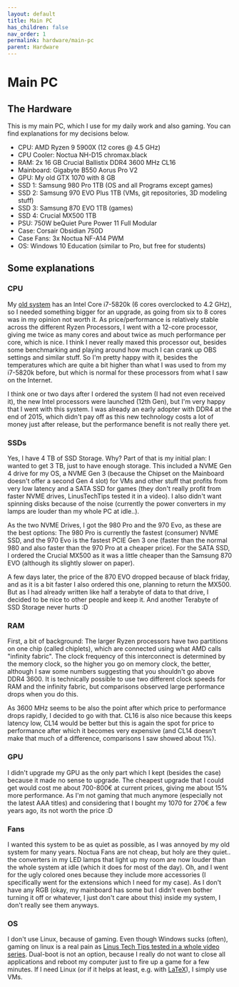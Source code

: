 ```yaml
---
layout: default
title: Main PC
has_children: false
nav_order: 1
permalink: hardware/main-pc
parent: Hardware
---
```


# Main PC

## The Hardware

This is my main PC, which I use for my daily work and also gaming.
You can find explanations for my decisions below.

- CPU: AMD Ryzen 9 5900X (12 cores @ 4.5 GHz)
- CPU Cooler: Noctua NH-D15 chromax.black
- RAM: 2x 16 GB Crucial Ballistix DDR4 3600 MHz CL16
- Mainboard: Gigabyte B550 Aorus Pro V2
- GPU: My old GTX 1070 with 8 GB
- SSD 1: Samsung 980 Pro 1TB (OS and all Programs except games)
- SSD 2: Samsung 970 EVO Plus 1TB (VMs, git repositories, 3D modeling stuff)
- SSD 3: Samsung 870 EVO 1TB (games)
- SSD 4: Crucial MX500 1TB
- PSU: 750W beQuiet Pure Power 11 Full Modular
- Case: Corsair Obsidian 750D
- Case Fans: 3x Noctua NF-A14 PWM
- OS: Windows 10 Education (similar to Pro, but free for students)

## Some explanations

### CPU

My [old system](Home-Server.md) has an Intel Core i7-5820k (6 cores overclocked to 4.2 GHz), so I needed something bigger for an upgrade, as going from six to 8 cores was in my opinion not worth it.
As price/performance is relatively stable across the different Ryzen Processors, I went with a 12-core processor, giving me twice as many cores and about twice as much performance per core, which is nice.
I think I never really maxed this processor out, besides some benchmarking and playing around how much I can crank up OBS settings and similar stuff.
So I'm pretty happy with it, besides the temperatures which are quite a bit higher than what I was used to from my i7-5820k before, but which is normal for these processors from what I saw on the Internet.

I think one or two days after I ordered the system (I had not even received it), the new Intel processors were launched (12th Gen), but I'm very happy that I went with this system.
I was already an early adopter with DDR4 at the end of 2015, which didn't pay off as this new technology costs a lot of money just after release, but the performance benefit is not really there yet.

### SSDs

Yes, I have 4 TB of SSD Storage.
Why?
Part of that is my initial plan: I wanted to get 3 TB, just to have enough storage.
This included a NVME Gen 4 drive for my OS, a NVME Gen 3 (because the Chipset on the Mainboard doesn't offer a second Gen 4 slot) for VMs and other stuff that profits from very low latency and a SATA SSD for games (they don't really profit from faster NVME drives, LinusTechTips tested it in a video).
I also didn't want spinning disks because of the noise (currently the power converters in my lamps are louder than my whole PC at idle..).

As the two NVME Drives, I got the 980 Pro and the 970 Evo, as these are the best options: The 980 Pro is currently the fastest (consumer) NVME SSD, and the 970 Evo is the fastest PCIE Gen 3 one (faster than the normal 980 and also faster than the 970 Pro at a cheaper price).
For the SATA SSD, I ordered the Crucial MX500 as it was a little cheaper than the Samsung 870 EVO (although its slightly slower on paper).

A few days later, the price of the 870 EVO dropped because of black friday, and as it is a bit faster I also ordered this one, planning to return the MX500.
But as I had already written like half a terabyte of data to that drive, I decided to be nice to other people and keep it.
And another Terabyte of SSD Storage never hurts :D

### RAM

First, a bit of background:
The larger Ryzen processors have two partitions on one chip (called chiplets), which are connected using what AMD calls "infinity fabric".
The clock frequency of this interconnect is determined by the memory clock, so the higher you go on memory clock, the better, although I saw some numbers suggesting that you shouldn't go above DDR4 3600.
It is technically possible to use two different clock speeds for RAM and the infinity fabric, but comparisons observed large performance drops when you do this.

As 3600 MHz seems to be also the point after which price to performance drops rapidly, I decided to go with that.
CL16 is also nice because this keeps latency low, CL14 would be better but this is again the spot for price to performance after which it becomes very expensive (and CL14 doesn't make that much of a difference, comparisons I saw showed about 1%).

### GPU

I didn't upgrade my GPU as the only part which I kept (besides the case) because it made no sense to upgrade.
The cheapest upgrade that I could get would cost me about 700-800€ at current prices, giving me about 15% more performance.
As I'm not gaming that much anymore (especially not the latest AAA titles) and considering that I bought my 1070 for 270€ a few years ago, its not worth the price :D

### Fans

I wanted this system to be as quiet as possible, as I was annoyed by my old system for many years.
Noctua Fans are not cheap, but holy are they quiet.. the converters in my LED lamps that light up my room are now louder than the whole system at idle (which it does for most of the day).
Oh, and I went for the ugly colored ones because they include more accessories (I specifically went for the extensions which I need for my case).
As I don't have any RGB (okay, my mainboard has some but I didn't even bother turning it off or whatever, I just don't care about this) inside my system, I don't really see them anyways.

### OS

I don't use Linux, because of gaming.
Even though Windows sucks (often), gaming on linux is a real pain as [Linus Tech Tips tested in a whole video series](https://youtube.com/playlist?list=PL8mG-RkN2uTyhe6fxWpnsHv53Y1I-K3yu).
Dual-boot is not an option, because I really do not want to close all applications and reboot my computer just to fire up a game for a few minutes.
If I need Linux (or if it helps at least, e.g. with [LaTeX](../Software/LaTeX.md)), I simply use VMs.

